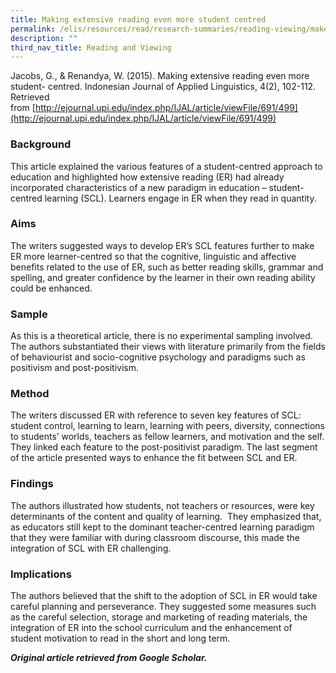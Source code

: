 ```yaml
---
title: Making extensive reading even more student centred
permalink: /elis/resources/read/research-summaries/reading-viewing/make-extensive-reading-more-student-centred/
description: ""
third_nav_title: Reading and Viewing
---
```

Jacobs, G., & Renandya, W. (2015). Making extensive reading even more student- centred. Indonesian Journal of Applied Linguistics, 4(2), 102-112. Retrieved from [http://ejournal.upi.edu/index.php/IJAL/article/viewFile/691/499](http://ejournal.upi.edu/index.php/IJAL/article/viewFile/691/499)

### Background

This article explained the various features of a student-centred approach to education and highlighted how extensive reading (ER) had already incorporated characteristics of a new paradigm in education – student-centred learning (SCL). Learners engage in ER when they read in quantity.

### Aims

The writers suggested ways to develop ER’s SCL features further to make ER more learner-centred so that the cognitive, linguistic and affective benefits related to the use of ER, such as better reading skills, grammar and spelling, and greater confidence by the learner in their own reading ability could be enhanced.

### Sample

As this is a theoretical article, there is no experimental sampling involved. The authors substantiated their views with literature primarily from the fields of behaviourist and socio-cognitive psychology and paradigms such as positivism and post-positivism.

### Method

The writers discussed ER with reference to seven key features of SCL: student control, learning to learn, learning with peers, diversity, connections to students’ worlds, teachers as fellow learners, and motivation and the self. They linked each feature to the post-positivist paradigm. The last segment of the article presented ways to enhance the fit between SCL and ER.

### Findings

The authors illustrated how students, not teachers or resources, were key determinants of the content and quality of learning.  They emphasized that, as educators still kept to the dominant teacher-centred learning paradigm that they were familiar with during classroom discourse, this made the integration of SCL with ER challenging.

### Implications

The authors believed that the shift to the adoption of SCL in ER would take careful planning and perseverance. They suggested some measures such as the careful selection, storage and marketing of reading materials, the integration of ER into the school curriculum and the enhancement of student motivation to read in the short and long term.

_**Original article retrieved from Google Scholar.**_  

